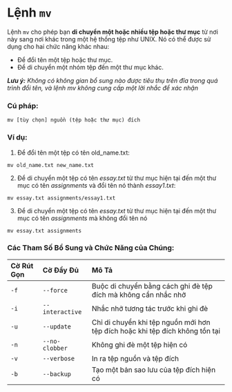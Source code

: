 # Lệnh `mv`

Lệnh `mv` cho phép bạn **di chuyển một hoặc nhiều tệp hoặc thư mục** từ nơi này sang nơi khác trong một hệ thống tệp như UNIX.
Nó có thể được sử dụng cho hai chức năng khác nhau:

-   Để đổi tên một tệp hoặc thư mục.
-   Để di chuyển một nhóm tệp đến một thư mục khác.

_**Lưu ý:** Không có không gian bổ sung nào được tiêu thụ trên đĩa trong quá trình đổi tên, và lệnh mv không cung cấp một lời nhắc để xác nhận_

### Cú pháp:

```[linux]
mv [tùy chọn] nguồn (tệp hoặc thư mục) đích
```

### Ví dụ:

1. Để đổi tên một tệp có tên old_name.txt:

```[linux]
mv old_name.txt new_name.txt
```

2. Để di chuyển một tệp có tên _essay.txt_ từ thư mục hiện tại đến một thư mục có tên _assignments_ và đổi tên nó thành _essay1.txt_:

```[linux]
mv essay.txt assignments/essay1.txt
```

3. Để di chuyển một tệp có tên _essay.txt_ từ thư mục hiện tại đến một thư mục có tên _assignments_ mà không đổi tên nó

```[linux]
mv essay.txt assignments
```

### Các Tham Số Bổ Sung và Chức Năng của Chúng:

| **Cờ Rút Gọn** | **Cờ Đầy Đủ**   | **Mô Tả**                                                                                           |
| :------------- | :-------------- | :-------------------------------------------------------------------------------------------------------- |
| `-f`           | `--force`       | Buộc di chuyển bằng cách ghi đè tệp đích mà không cần nhắc nhở                                                 |
| `-i`           | `--interactive` | Nhắc nhở tương tác trước khi ghi đè                                                                       |
| `-u`           | `--update`      | Chỉ di chuyển khi tệp nguồn mới hơn tệp đích hoặc khi tệp đích không tồn tại |
| `-n`           | `--no-clobber`  | Không ghi đè một tệp hiện có                                                                         |
| `-v`           | `--verbose`     | In ra tệp nguồn và tệp đích                                                                        |
| `-b`           | `--backup`      | Tạo một bản sao lưu của tệp đích hiện có                                                              |